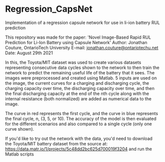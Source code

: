 # Regression_CapsNet
Implementation of a regression capsule network for use in li-ion battery RUL prediction

This repository was made for the paper: 'Novel Image-Based Rapid RUL Prediction for Li-Ion Battery using Capsule Network' 
Author: Jonathan Couture, OntarioTech University
E-mail: jonathan.couture@ontariotechu.net
Date: August 29th 2021

In this, the Toyota/MIT dataset was used to create various datasets representing consecutive data cycles shown to the network to then train the network to predict
the remaining useful life of the battery that it sees. The images were preprocessed and created using Matlab.
5 inputs are used on the image, the current curves for a charging and discharging cycle, the charging capacity over time, the discharging capacity over time,
and then the final discharging capacity at the end of the nth cycle along with the internal resistance (both normalized) are added as numerical data to the image.

The curve in red represents the first cycle, and the curve in blue represents the final cycle, n, (3, 5, or 10). The accuracy of the model is then evaluated for the different
scenarios and also compared to a single cycle (only one curve shown). 

If you'd like to try out the network with the data, you'd need to download the Toyota/MIT battery dataset from the source at:
https://data.matr.io/1/projects/5c48dd2bc625d700019f3204
and run the Matlab scripts
